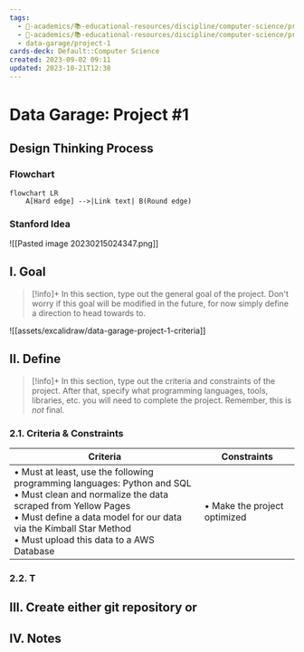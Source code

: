 ```yaml
---
tags:
  - 🔴-academics/📚-educational-resources/discipline/computer-science/programming-language/python
  - 🔴-academics/📚-educational-resources/discipline/computer-science/programming-language/sql
  - data-garage/project-1
cards-deck: Default::Computer Science
created: 2023-09-02 09:11
updated: 2023-10-21T12:38
---
```


# Data Garage꞉ Project #1

## Design Thinking Process

###  Flowchart

```mermaid
flowchart LR
	A[Hard edge] -->|Link text| B(Round edge)
```

### Stanford Idea
![[Pasted image 20230215024347.png]]

## I. Goal

>[!info]+
>In this section, type out the general goal of the project. Don't worry if this goal will be modified in the future, for now simply define a direction to head towards to.

![[assets/excalidraw/data-garage-project-1-criteria]]

## II. Define

>[!info]+
>In this section, type out the criteria and constraints of the project. After that, specify what programming languages, tools, libraries, etc. you will need to complete the project. Remember, this is *not* final.

### 2.1. Criteria & Constraints

| Criteria                                                                                                                                                                                                                                                      | Constraints                  |
|---------------------------------------------------------------------------------------------------------------------------------------------------------------------------------------------------------------------------------------------------------------|------------------------------|
| • Must at least, use the following programming languages: Python and SQL<br>• Must clean and normalize the data scraped from Yellow Pages<br>• Must define a data model for our data via the Kimball Star Method<br>• Must upload this data to a AWS Database | • Make the project optimized |

### 2.2. T

## III. Create either git repository or

## IV. Notes
